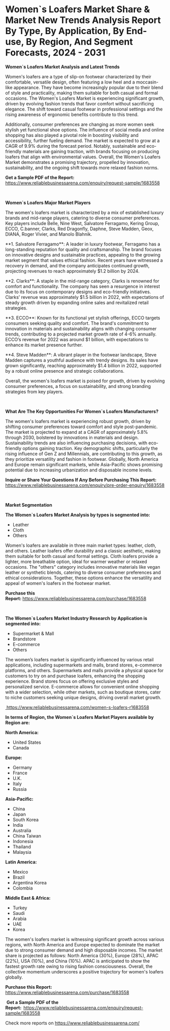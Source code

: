 <p><h1>Women`s Loafers Market Share & Market New Trends Analysis Report By Type, By Application, By End-use, By Region, And Segment Forecasts, 2024 - 2031</h1></p><p><strong>Women`s Loafers Market Analysis and Latest Trends</strong></p>
<p><p>Women's loafers are a type of slip-on footwear characterized by their comfortable, versatile design, often featuring a low heel and a moccasin-like appearance. They have become increasingly popular due to their blend of style and practicality, making them suitable for both casual and formal occasions. The Women's Loafers Market is experiencing significant growth, driven by evolving fashion trends that favor comfort without sacrificing elegance. The shift toward casual footwear in professional settings and the rising awareness of ergonomic benefits contribute to this trend.</p><p>Additionally, consumer preferences are changing as more women seek stylish yet functional shoe options. The influence of social media and online shopping has also played a pivotal role in boosting visibility and accessibility, further fueling demand. The market is expected to grow at a CAGR of 9.9% during the forecast period. Notably, sustainable and eco-friendly materials are gaining traction, with brands focusing on producing loafers that align with environmental values. Overall, the Women's Loafers Market demonstrates a promising trajectory, propelled by innovation, sustainability, and the ongoing shift towards more relaxed fashion norms.</p></p>
<p><strong>Get a Sample PDF of the Report:&nbsp;</strong> <a href="https://www.reliablebusinessarena.com/enquiry/request-sample/1683558?utm_campaign=1932&utm_medium=2&utm_source=Github&utm_content=ia&utm_term=30122024&utm_id=womens-loafers">https://www.reliablebusinessarena.com/enquiry/request-sample/1683558</a></p>
<p>&nbsp;</p>
<p><strong>Women`s Loafers Major Market Players</strong></p>
<p><p>The women's loafers market is characterized by a mix of established luxury brands and mid-range players, catering to diverse consumer preferences. Key players include Belle, Nine West, Salvatore Ferragamo, Kering Group, ECCO, C.banner, Clarks, Red Dragonfly, Daphne, Steve Madden, Geox, DIANA, Roger Vivier, and Manolo Blahnik.</p><p>**1. Salvatore Ferragamo**: A leader in luxury footwear, Ferragamo has a long-standing reputation for quality and craftsmanship. The brand focuses on innovative designs and sustainable practices, appealing to the growing market segment that values ethical fashion. Recent years have witnessed a recovery in demand, and the company anticipates continued growth, projecting revenues to reach approximately $1.2 billion by 2024.</p><p>**2. Clarks**: A staple in the mid-range category, Clarks is renowned for comfort and functionality. The company has seen a resurgence in interest due to its focus on contemporary designs and eco-friendly initiatives. Clarks’ revenue was approximately $1.5 billion in 2022, with expectations of steady growth driven by expanding online sales and revitalized retail strategies.</p><p>**3. ECCO**: Known for its functional yet stylish offerings, ECCO targets consumers seeking quality and comfort. The brand's commitment to innovation in materials and sustainability aligns with changing consumer trends, contributing to a projected market growth rate of 4-6% annually. ECCO’s revenue for 2022 was around $1 billion, with expectations to enhance its market presence further.</p><p>**4. Steve Madden**: A vibrant player in the footwear landscape, Steve Madden captures a youthful audience with trendy designs. Its sales have grown significantly, reaching approximately $1.4 billion in 2022, supported by a robust online presence and strategic collaborations.</p><p>Overall, the women's loafers market is poised for growth, driven by evolving consumer preferences, a focus on sustainability, and strong branding strategies from key players.</p></p>
<p>&nbsp;</p>
<p><strong>What Are The Key Opportunities For Women`s Loafers Manufacturers?</strong></p>
<p><p>The women's loafers market is experiencing robust growth, driven by shifting consumer preferences toward comfort and style post-pandemic. The market is projected to expand at a CAGR of approximately 5.8% through 2030, bolstered by innovations in materials and design. Sustainability trends are also influencing purchasing decisions, with eco-friendly options gaining traction. Key demographic shifts, particularly the rising influence of Gen Z and Millennials, are contributing to this growth, as they prioritize versatility and fashion in footwear. Globally, North America and Europe remain significant markets, while Asia-Pacific shows promising potential due to increasing urbanization and disposable income levels.</p></p>
<p><strong>Inquire or Share Your Questions If Any Before Purchasing This Report:</strong> <a href="https://www.reliablebusinessarena.com/enquiry/pre-order-enquiry/1683558?utm_campaign=1932&utm_medium=2&utm_source=Github&utm_content=ia&utm_term=30122024&utm_id=womens-loafers">https://www.reliablebusinessarena.com/enquiry/pre-order-enquiry/1683558</a></p>
<p>&nbsp;</p>
<p><strong>Market Segmentation</strong></p>
<p><strong>The Women`s Loafers Market Analysis by types is segmented into:</strong></p>
<p><ul><li>Leather</li><li>Cloth</li><li>Others</li></ul></p>
<p><p>Women's loafers are available in three main market types: leather, cloth, and others. Leather loafers offer durability and a classic aesthetic, making them suitable for both casual and formal settings. Cloth loafers provide a lighter, more breathable option, ideal for warmer weather or relaxed occasions. The "others" category includes innovative materials like vegan leather or synthetic blends, catering to diverse consumer preferences and ethical considerations. Together, these options enhance the versatility and appeal of women's loafers in the footwear market.</p></p>
<p><strong>Purchase this Report:&nbsp;</strong><a href="https://www.reliablebusinessarena.com/purchase/1683558?utm_campaign=1932&utm_medium=2&utm_source=Github&utm_content=ia&utm_term=30122024&utm_id=womens-loafers">https://www.reliablebusinessarena.com/purchase/1683558</a></p>
<p>&nbsp;</p>
<p><strong>The Women`s Loafers Market Industry Research by Application is segmented into:</strong></p>
<p><ul><li>Supermarket & Mall</li><li>Brandstore</li><li>E-commerce</li><li>Others</li></ul></p>
<p><p>The women’s loafers market is significantly influenced by various retail applications, including supermarkets and malls, brand stores, e-commerce platforms, and others. Supermarkets and malls provide a physical space for customers to try on and purchase loafers, enhancing the shopping experience. Brand stores focus on offering exclusive styles and personalized service. E-commerce allows for convenient online shopping with a wider selection, while other markets, such as boutique stores, cater to niche customers seeking unique designs, driving overall market growth.</p></p>
<p><a href="https://www.reliablebusinessarena.com/women-s-loafers-r1683558?utm_campaign=1932&utm_medium=2&utm_source=Github&utm_content=ia&utm_term=30122024&utm_id=womens-loafers">&nbsp;https://www.reliablebusinessarena.com/women-s-loafers-r1683558</a></p>
<p><strong>In terms of Region, the Women`s Loafers Market Players available by Region are:</strong></p>
<p>
    <p> <strong> North America: </strong>
        <ul>
            <li>United States</li>
            <li>Canada</li>
        </ul>
        </p> 
    <p> <strong> Europe: </strong>
        <ul>
            <li>Germany</li>
            <li>France</li>
            <li>U.K.</li>
            <li>Italy</li>
            <li>Russia</li>
        </ul>
        </p> 
    <p> <strong> Asia-Pacific: </strong>
        <ul>
            <li>China</li>
            <li>Japan</li>
            <li>South Korea</li>
            <li>India</li>
            <li>Australia</li>
            <li>China Taiwan</li>
            <li>Indonesia</li>
            <li>Thailand</li>
            <li>Malaysia</li>
        </ul>
        </p> 
    <p> <strong> Latin America: </strong>
        <ul>
            <li>Mexico</li>
            <li>Brazil</li>
            <li>Argentina Korea</li>
            <li>Colombia</li>
        </ul>
        </p> 
    <p> <strong> Middle East & Africa: </strong>
        <ul>
            <li>Turkey</li>
            <li>Saudi</li>
            <li>Arabia</li>
            <li>UAE</li>
            <li>Korea</li>
        </ul>
    </p>
    </p>
<p><p>The women's loafers market is witnessing significant growth across various regions, with North America and Europe expected to dominate the market due to strong consumer demand and high disposable incomes. The market share is projected as follows: North America (30%), Europe (28%), APAC (22%), USA (10%), and China (10%). APAC is anticipated to show the fastest growth rate owing to rising fashion consciousness. Overall, the collective momentum underscores a positive trajectory for women's loafers globally.</p></p>
<p><strong>Purchase this Report: </strong><a href="https://www.reliablebusinessarena.com/purchase/1683558?utm_campaign=1932&utm_medium=2&utm_source=Github&utm_content=ia&utm_term=30122024&utm_id=womens-loafers">https://www.reliablebusinessarena.com/purchase/1683558</a></p>
<p>&nbsp;<strong>Get a Sample PDF of the Report:&nbsp;&nbsp;</strong><a href="https://www.reliablebusinessarena.com/enquiry/request-sample/1683558?utm_campaign=1932&utm_medium=2&utm_source=Github&utm_content=ia&utm_term=30122024&utm_id=womens-loafers">https://www.reliablebusinessarena.com/enquiry/request-sample/1683558</a></p>
<p><strong></strong></p>
<p>Check more reports on <a href="https://www.reliablebusinessarena.com/?utm_campaign=1932&utm_medium=2&utm_source=Github&utm_content=ia&utm_term=30122024&utm_id=womens-loafers">https://www.reliablebusinessarena.com/</a></p>